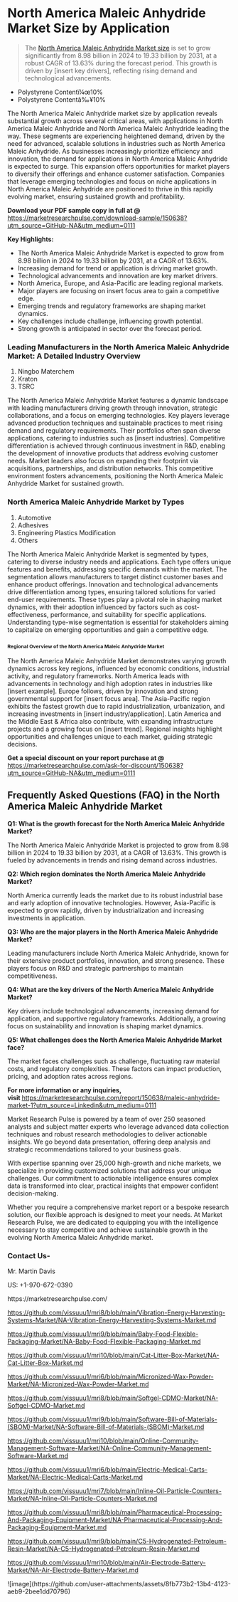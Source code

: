 <h1>North America Maleic Anhydride Market&nbsp;Size by Application</h1><blockquote><p>The <a href="https://marketresearchpulse.com/download-sample/150638?utm_source=GitHub-NA&amp;utm_medium=0111">North America Maleic Anhydride Market size</a> is set to grow significantly from 8.98 billion in 2024 to 19.33 billion by 2031, at a robust CAGR of 13.63% during the forecast period. This growth is driven by [insert key drivers], reflecting rising demand and technological advancements.</p></blockquote><ul><li>Polystyrene Contentï¼œ10%<li> Polystyrene Contentâ‰¥10%</li></ul><p>The North America Maleic Anhydride market size by application reveals substantial growth across several critical areas, with applications in North America Maleic Anhydride and North America Maleic Anhydride leading the way. These segments are experiencing heightened demand, driven by the need for advanced, scalable solutions in industries such as North America Maleic Anhydride. As businesses increasingly prioritize efficiency and innovation, the demand for applications in North America Maleic Anhydride is expected to surge. This expansion offers opportunities for market players to diversify their offerings and enhance customer satisfaction. Companies that leverage emerging technologies and focus on niche applications in North America Maleic Anhydride are positioned to thrive in this rapidly evolving market, ensuring sustained growth and profitability.</p><p><strong>Download your PDF sample copy in full at @ </strong><a href="https://marketresearchpulse.com/download-sample/150638?utm_source=GitHub-NA&amp;utm_medium=0111">https://marketresearchpulse.com/download-sample/150638?utm_source=GitHub-NA&amp;utm_medium=0111</a></p><p><strong>Key Highlights: </strong></p><ul><li>The North America Maleic Anhydride Market is expected to grow from 8.98 billion in 2024 to 19.33 billion by 2031, at a CAGR of 13.63%.</li><li>Increasing demand for trend or application is driving market growth.</li><li>Technological advancements and innovation are key market drivers.</li><li>North America, Europe, and Asia-Pacific are leading regional markets.</li><li>Major players are focusing on insert focus area to gain a competitive edge.</li><li>Emerging trends and regulatory frameworks are shaping market dynamics.</li><li>Key challenges include challenge, influencing growth potential.</li><li>Strong growth is anticipated in sector over the forecast period.</li></ul><h3>Leading Manufacturers in the North America Maleic Anhydride Market: A Detailed Industry Overview</h3><ol><li>Ningbo Materchem</li><li>Kraton</li><li>TSRC</li></ol><div class="flex max-w-full flex-col flex-grow"><div class="min-h-8 text-message flex w-full flex-col items-end gap-2 whitespace-normal break-words [.text-message+&amp;]:mt-5" dir="auto" data-message-author-role="assistant" data-message-id="fd8432e4-4910-450d-b182-61b7bfb0a01f" data-message-model-slug="gpt-4o"><div class="flex w-full flex-col gap-1 empty:hidden first:pt-[3px]"><div class="markdown prose w-full break-words dark:prose-invert light"><p>The North America Maleic Anhydride Market features a dynamic landscape with leading manufacturers driving growth through innovation, strategic collaborations, and a focus on emerging technologies. Key players leverage advanced production techniques and sustainable practices to meet rising demand and regulatory requirements. Their portfolios often span diverse applications, catering to industries such as [insert industries]. Competitive differentiation is achieved through continuous investment in R&amp;D, enabling the development of innovative products that address evolving customer needs. Market leaders also focus on expanding their footprint via acquisitions, partnerships, and distribution networks. This competitive environment fosters advancements, positioning the North America Maleic Anhydride Market for sustained growth.</p></div></div></div></div><h3>North America Maleic Anhydride Market by Types</h3><ol><li>Automotive<li> Adhesives<li> Engineering Plastics Modification<li> Others</li></ol><div class="flex max-w-full flex-col flex-grow"><div class="min-h-8 text-message flex w-full flex-col items-end gap-2 whitespace-normal break-words [.text-message+&amp;]:mt-5" dir="auto" data-message-author-role="assistant" data-message-id="084470be-0bb7-4664-bddf-5156b4f41249" data-message-model-slug="gpt-4o-mini"><div class="flex w-full flex-col gap-1 empty:hidden first:pt-[3px]"><div class="markdown prose w-full break-words dark:prose-invert light"><p>The North America Maleic Anhydride Market is segmented by types, catering to diverse industry needs and applications. Each type offers unique features and benefits, addressing specific demands within the market. The segmentation allows manufacturers to target distinct customer bases and enhance product offerings. Innovation and technological advancements drive differentiation among types, ensuring tailored solutions for varied end-user requirements. These types play a pivotal role in shaping market dynamics, with their adoption influenced by factors such as cost-effectiveness, performance, and suitability for specific applications. Understanding type-wise segmentation is essential for stakeholders aiming to capitalize on emerging opportunities and gain a competitive edge.</p></div></div></div></div><h3><span style="font-size: 11px;">Regional Overview of the North America Maleic Anhydride Market</span></h3><div class="flex max-w-full flex-col flex-grow"><div class="min-h-8 text-message flex w-full flex-col items-end gap-2 whitespace-normal break-words [.text-message+&amp;]:mt-5" dir="auto" data-message-author-role="assistant" data-message-id="e9038762-ce64-4e30-91c9-9bd413514231" data-message-model-slug="gpt-4o-mini"><div class="flex w-full flex-col gap-1 empty:hidden first:pt-[3px]"><div class="markdown prose w-full break-words dark:prose-invert light"><p>The North America Maleic Anhydride Market demonstrates varying growth dynamics across key regions, influenced by economic conditions, industrial activity, and regulatory frameworks. North America leads with advancements in technology and high adoption rates in industries like [insert example]. Europe follows, driven by innovation and strong governmental support for [insert focus area]. The Asia-Pacific region exhibits the fastest growth due to rapid industrialization, urbanization, and increasing investments in [insert industry/application]. Latin America and the Middle East &amp; Africa also contribute, with expanding infrastructure projects and a growing focus on [insert trend]. Regional insights highlight opportunities and challenges unique to each market, guiding strategic decisions.</p></div></div></div></div><p><strong>Get a special discount on your report purchase at @ </strong><a href="https://marketresearchpulse.com/ask-for-discount/150638?utm_source=GitHub-NA&amp;utm_medium=0111">https://marketresearchpulse.com/ask-for-discount/150638?utm_source=GitHub-NA&amp;utm_medium=0111</a></p><h2>Frequently Asked Questions (FAQ) in the North America Maleic Anhydride Market</h2><p><strong>Q1: What is the growth forecast for the North America Maleic Anhydride Market?</strong></p><p>The North America Maleic Anhydride Market is projected to grow from 8.98 billion in 2024 to 19.33 billion by 2031, at a CAGR of 13.63%. This growth is fueled by advancements in trends and rising demand across industries.</p><p><strong>Q2: Which region dominates the North America Maleic Anhydride Market?</strong></p><p>North America currently leads the market due to its robust industrial base and early adoption of innovative technologies. However, Asia-Pacific is expected to grow rapidly, driven by industrialization and increasing investments in application.</p><p><strong>Q3: Who are the major players in the North America Maleic Anhydride Market?</strong></p><p>Leading manufacturers include North America Maleic Anhydride, known for their extensive product portfolios, innovation, and strong presence. These players focus on R&amp;D and strategic partnerships to maintain competitiveness.</p><p><strong>Q4: What are the key drivers of the North America Maleic Anhydride Market?</strong></p><p>Key drivers include technological advancements, increasing demand for application, and supportive regulatory frameworks. Additionally, a growing focus on sustainability and innovation is shaping market dynamics.</p><p><strong>Q5: What challenges does the North America Maleic Anhydride Market face?</strong></p><p>The market faces challenges such as challenge, fluctuating raw material costs, and regulatory complexities. These factors can impact production, pricing, and adoption rates across regions.</p><p><strong>For more information or any inquiries, visit&nbsp;</strong><a href="https://marketresearchpulse.com/report/150638/maleic-anhydride-market-1?utm_source=Linkedin&utm_medium=0111">https://marketresearchpulse.com/report/150638/maleic-anhydride-market-1?utm_source=Linkedin&utm_medium=0111</a></p><p>Market Research Pulse is powered by a team of over 250 seasoned analysts and subject matter experts who leverage advanced data collection techniques and robust research methodologies to deliver actionable insights. We go beyond data presentation, offering deep analysis and strategic recommendations tailored to your business goals.</p><p>With expertise spanning over 25,000 high-growth and niche markets, we specialize in providing customized solutions that address your unique challenges. Our commitment to actionable intelligence ensures complex data is transformed into clear, practical insights that empower confident decision-making.</p><p>Whether you require a comprehensive market report or a bespoke research solution, our flexible approach is designed to meet your needs. At Market Research Pulse, we are dedicated to equipping you with the intelligence necessary to stay competitive and achieve sustainable growth in the evolving North America Maleic Anhydride market.</p><h3><strong>Contact Us-</strong></h3><p>Mr. Martin Davis</p><p>US: +1-970-672-0390</p><p>https://marketresearchpulse.com/</p><p><a href="https://github.com/vissuuu1/mri8/blob/main/Vibration-Energy-Harvesting-Systems-Market/NA-Vibration-Energy-Harvesting-Systems-Market.md">https://github.com/vissuuu1/mri8/blob/main/Vibration-Energy-Harvesting-Systems-Market/NA-Vibration-Energy-Harvesting-Systems-Market.md</a></p><p><a href="https://github.com/vissuuu1/mri9/blob/main/Baby-Food-Flexible-Packaging-Market/NA-Baby-Food-Flexible-Packaging-Market.md">https://github.com/vissuuu1/mri9/blob/main/Baby-Food-Flexible-Packaging-Market/NA-Baby-Food-Flexible-Packaging-Market.md</a></p><p><a href="https://github.com/vissuuu1/mri10/blob/main/Cat-Litter-Box-Market/NA-Cat-Litter-Box-Market.md">https://github.com/vissuuu1/mri10/blob/main/Cat-Litter-Box-Market/NA-Cat-Litter-Box-Market.md</a></p><p><a href="https://github.com/vissuuu1/mri6/blob/main/Micronized-Wax-Powder-Market/NA-Micronized-Wax-Powder-Market.md">https://github.com/vissuuu1/mri6/blob/main/Micronized-Wax-Powder-Market/NA-Micronized-Wax-Powder-Market.md</a></p><p><a href="https://github.com/vissuuu1/mri8/blob/main/Softgel-CDMO-Market/NA-Softgel-CDMO-Market.md">https://github.com/vissuuu1/mri8/blob/main/Softgel-CDMO-Market/NA-Softgel-CDMO-Market.md</a></p><p><a href="https://github.com/vissuuu1/mri9/blob/main/Software-Bill-of-Materials-(SBOM)-Market/NA-Software-Bill-of-Materials-(SBOM)-Market.md">https://github.com/vissuuu1/mri9/blob/main/Software-Bill-of-Materials-(SBOM)-Market/NA-Software-Bill-of-Materials-(SBOM)-Market.md</a></p><p><a href="https://github.com/vissuuu1/mri10/blob/main/Online-Community-Management-Software-Market/NA-Online-Community-Management-Software-Market.md">https://github.com/vissuuu1/mri10/blob/main/Online-Community-Management-Software-Market/NA-Online-Community-Management-Software-Market.md</a></p><p><a href="https://github.com/vissuuu1/mri6/blob/main/Electric-Medical-Carts-Market/NA-Electric-Medical-Carts-Market.md">https://github.com/vissuuu1/mri6/blob/main/Electric-Medical-Carts-Market/NA-Electric-Medical-Carts-Market.md</a></p><p><a href="https://github.com/vissuuu1/mri7/blob/main/Inline-Oil-Particle-Counters-Market/NA-Inline-Oil-Particle-Counters-Market.md">https://github.com/vissuuu1/mri7/blob/main/Inline-Oil-Particle-Counters-Market/NA-Inline-Oil-Particle-Counters-Market.md</a></p><p><a href="https://github.com/vissuuu1/mri8/blob/main/Pharmaceutical-Processing-And-Packaging-Equipment-Market/NA-Pharmaceutical-Processing-And-Packaging-Equipment-Market.md">https://github.com/vissuuu1/mri8/blob/main/Pharmaceutical-Processing-And-Packaging-Equipment-Market/NA-Pharmaceutical-Processing-And-Packaging-Equipment-Market.md</a></p><p><a href="https://github.com/vissuuu1/mri9/blob/main/C5-Hydrogenated-Petroleum-Resin-Market/NA-C5-Hydrogenated-Petroleum-Resin-Market.md">https://github.com/vissuuu1/mri9/blob/main/C5-Hydrogenated-Petroleum-Resin-Market/NA-C5-Hydrogenated-Petroleum-Resin-Market.md</a></p><p><a href="https://github.com/vissuuu1/mri10/blob/main/Air-Electrode-Battery-Market/NA-Air-Electrode-Battery-Market.md">https://github.com/vissuuu1/mri10/blob/main/Air-Electrode-Battery-Market/NA-Air-Electrode-Battery-Market.md</a></p>
![image](https://github.com/user-attachments/assets/8fb773b2-13b4-4123-aeb9-2bee1dd70796)
